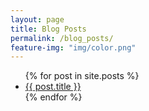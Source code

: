```yaml
---
layout: page
title: Blog Posts
permalink: /blog_posts/
feature-img: "img/color.png"
---
```


<ul>
  {% for post in site.posts %}
    <li>
      <a href="{{ post.url }}">{{ post.title }}</a>
    </li>
  {% endfor %}
</ul>